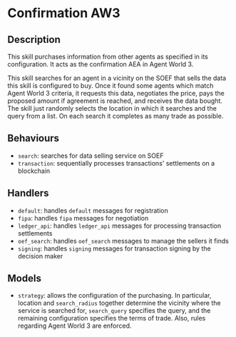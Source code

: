 # Confirmation AW3

## Description

This skill purchases information from other agents as specified in its configuration. It acts as the confirmation AEA in Agent World 3.

This skill searches for an agent in a vicinity on the SOEF that sells the data this skill is configured to buy. Once it found some agents which match Agent World 3 criteria, it requests this data, negotiates the price, pays the proposed amount if agreement is reached, and receives the data bought. The skill just randomly selects the location in which it searches and the query from a list. On each search it completes as many trade as possible.


## Behaviours

* `search`: searches for data selling service on SOEF
* `transaction`: sequentially processes transactions' settlements on a blockchain

## Handlers

* `default`: handles `default` messages for registration
* `fipa`: handles `fipa` messages for negotiation
* `ledger_api`: handles `ledger_api` messages for processing transaction settlements
* `oef_search`: handles `oef_search` messages to manage the sellers it finds
* `signing`: handles `signing` messages for transaction signing by the decision maker


## Models

* `strategy`: allows the configuration of the purchasing. In particular, location and `search_radius` together determine the vicinity where the service is searched for, `search_query` specifies the query, and the remaining configuration specifies the terms of trade. Also, rules regarding Agent World 3 are enforced.
